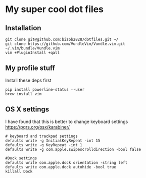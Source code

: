 # My super cool dot files

## Installation

```
git clone git@github.com:bizob2828/dotfiles.git ~/
git clone https://github.com/VundleVim/Vundle.vim.git ~/.vim/bundle/Vundle.vim
vim +PluginInstall +qall
```

## My profile stuff
Install these deps first
```
pip install powerline-status --user
brew install vim
```

## OS X settings
I have found that this is better to change keyboard settings https://pqrs.org/osx/karabiner/
```
# keyboard and trackpad settings
defaults write -g InitialKeyRepeat -int 15
defaults write -g KeyRepeat -int 1
defaults write -g com.apple.swipescrolldirection -bool false

#Dock settings
defaults write com.apple.dock orientation -string left
defaults write com.apple.dock autohide -bool true
killall Dock
```
